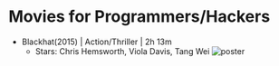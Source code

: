 # Movies for Programmers/Hackers
- Blackhat(2015) | Action/Thriller | 2h 13m
  - Stars: Chris Hemsworth, Viola Davis, Tang Wei
![poster](https://www.imdb.com/title/tt2717822/mediaviewer/rm4218551040/?ref_=tt_ov_i)
